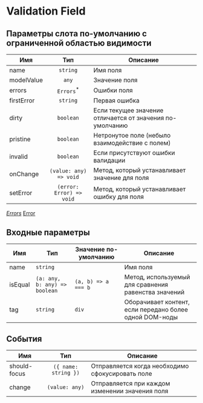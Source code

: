 # Validation Field

## Параметры слота по-умолчанию с ограниченной областью видимости

| Имя        |           Тип            | Описание                                                  |
|------------|:------------------------:|-----------------------------------------------------------|
| name       |         `string`         | Имя поля                                                  |
| modelValue |          `any`           | Значение поля                                             |
| errors     |   `Errors`<sup>*</sup>   | Ошибки поля                                               |
| firstError |         `string`         | Первая ошибка                                             |
| dirty      |        `boolean`         | Если текущее значение отличается от значения по-умолчанию |
| pristine   |        `boolean`         | Нетронутое поле (небыло взаимодействие с полем)           |
| invalid    |        `boolean`         | Если присутствуют ошибки валидации                        |
| onChange   |  `(value: any) => void`  | Метод, который устанавливает значение для поля            |
| setError   | `(error: Error) => void` | Метод, который устанавливает ошибку для поля              |

<sup>*</sup> [Errors](./types.md#errors)
<sup>*</sup> [Error](./types.md#error)

## Входные параметры

| Имя      | Тип                           | Значение по-умолчанию | Описание                                                |
|----------|-------------------------------|-----------------------|---------------------------------------------------------|
| name     | `string`                      |                       | Имя поля                                                |
| isEqual  | `(a: any, b: any) => boolean` | `(a, b) => a === b`   | Метод, используемый для сравнения равенства значений    |
| tag      | `string`                      | `div`                 | Оборачивает контент, если передано более одной DOM-ноды |

## События

| Имя           |         Тип          | Описание                                         |
|---------------|:--------------------:|--------------------------------------------------|
| should-focus  | `({ name: string })` | Отправляется когда необходимо сфокусировать поле |
| change        |    `(value: any)`    | Отправляется при каждом изменении значения поля  |
